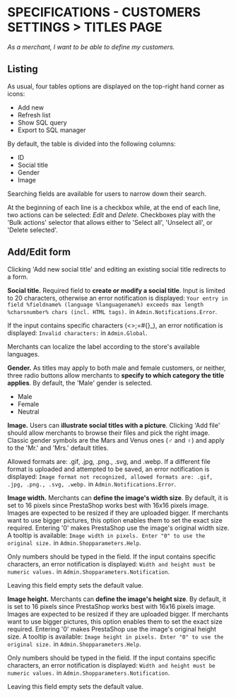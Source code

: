 # **SPECIFICATIONS - CUSTOMERS SETTINGS > TITLES PAGE**


_As a merchant, I want to be able to define my customers._

## Listing

As usual, four tables options are displayed on the top-right hand corner as icons: 

- Add new<br>
- Refresh list<br>
- Show SQL query<br>
- Export to SQL manager<br>

By default, the table is divided into the following columns:

- ID<br>
- Social title<br>
- Gender<br>
- Image<br>

Searching fields are available for users to narrow down their search. 

At the beginning of each line is a checkbox while, at the end of each line, two actions can be selected: _Edit_ and _Delete_. Checkboxes play with the 'Bulk actions' selector that allows either to 'Select all', 'Unselect all', or 'Delete selected'.


## Add/Edit form

Clicking 'Add new social title' and editing an existing social title redirects to a form.

**Social title.** Required field to **create or modify a social title**. Input is limited to 20 characters, otherwise an error notification is displayed: `Your entry in field %fieldname% (language %languagename%) exceeds max length %charsnumber% chars (incl. HTML tags).` in `Admin.Notifications.Error`.

If the input contains specific characters (<>;=#{}_), an error notification is displayed: `Invalid characters:` in `Admin.Global`.

Merchants can localize the label according to the store's available languages.

**Gender.** As titles may apply to both male and female customers, or neither, three radio buttons allow merchants to **specify to which category the title applies**. By default, the 'Male' gender is selected.

- Male<br>
- Female<br>
- Neutral<br>

**Image.** Users can **illustrate social titles with a picture**. Clicking 'Add file' should allow merchants to browse their files and pick the right image. Classic gender symbols are the Mars and Venus ones (♂ and ♀) and apply to the 'Mr.' and 'Mrs.' default titles.

Allowed formats are: .gif, .jpg, .png., .svg, and .webp. If a different file format is uploaded and attempted to be saved, an error notification is displayed: `Image format not recognized, allowed formats are: .gif, .jpg, .png., .svg, .webp.` in `Admin.Notifications.Error`.

**Image width.** Merchants can **define the image's width size**. By default, it is set to 16 pixels since PrestaShop works best with 16x16 pixels image. Images are expected to be resized if they are uploaded bigger. If merchants want to use bigger pictures, this option enables them to set the exact size required. Entering '0' makes PrestaShop use the image's original width size. A tooltip is available: `Image width in pixels. Enter "0" to use the original size.` in `Admin.Shopparameters.Help`.

Only numbers should be typed in the field. If the input contains specific characters, an error notification is displayed: `Width and height must be numeric values.` in `Admin.Shopparameters.Notification`.

Leaving this field empty sets the default value.

**Image height.** Merchants can **define the image's height size**. By default, it is set to 16 pixels since PrestaShop works best with 16x16 pixels image. Images are expected to be resized if they are uploaded bigger. If merchants want to use bigger pictures, this option enables them to set the exact size required. Entering '0' makes PrestaShop use the image's original height size. A tooltip is available: `Image height in pixels. Enter "0" to use the original size.` in `Admin.Shopparameters.Help`.

Only numbers should be typed in the field. If the input contains specific characters, an error notification is displayed: `Width and height must be numeric values.` in `Admin.Shopparameters.Notification`.

Leaving this field empty sets the default value.

